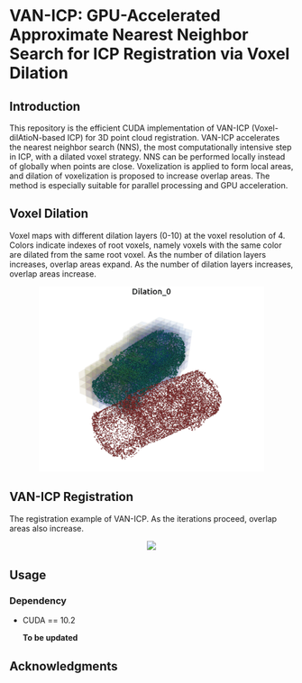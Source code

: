 # VAN-ICP: GPU-Accelerated Approximate Nearest Neighbor Search for ICP Registration via Voxel Dilation

## Introduction

This repository is the efficient CUDA implementation of VAN-ICP (Voxel-dilAtioN-based ICP) for 3D point cloud registration. VAN-ICP accelerates the nearest neighbor search (NNS), the most computationally intensive step in ICP, with a dilated voxel strategy. NNS can be performed locally instead of globally when points are close. Voxelization is applied to form local areas, and dilation of voxelization is proposed to increase overlap areas. The method is especially suitable for parallel processing and GPU acceleration.

## Voxel Dilation

Voxel maps with different dilation layers (0-10) at the voxel resolution of 4. Colors indicate indexes of root voxels, namely voxels with the same color are dilated from the same root voxel. As the number of dilation layers increases, overlap areas expand. As the number of dilation layers increases, overlap areas increase.

<p align="middle">
  <img src="img/dilation.gif" width="400" />
</p>
<!-- <p style="text-align: center;">Dilation of voxelized point cloud</p> -->

## VAN-ICP Registration

The registration example of VAN-ICP. As the iterations proceed, overlap areas also increase.

<p align="middle">
  <img src="img/VAN-ICP-registration.gif" width="400" />
</p>
  <!-- <p style="text-align: center;">VAN-ICP registration</p> -->

## Usage

### Dependency

* CUDA == 10.2

  **To be updated**

## Acknowledgments
